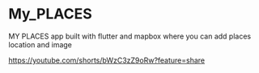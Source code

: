 # My_PLACES
  
  MY PLACES app built with flutter and mapbox where you can add places location and image

  https://youtube.com/shorts/bWzC3zZ9oRw?feature=share

